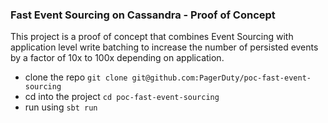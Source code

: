### Fast Event Sourcing on Cassandra - Proof of Concept

This project is a proof of concept that combines Event Sourcing with application level write batching
to increase the number of persisted events by a factor of 10x to 100x depending on application.


- clone the repo ```git clone git@github.com:PagerDuty/poc-fast-event-sourcing```
- cd into the project ```cd poc-fast-event-sourcing```
- run using ```sbt run```
